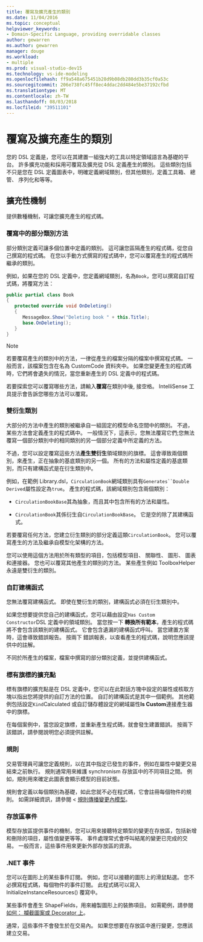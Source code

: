 ```yaml
---
title: 覆寫及擴充產生的類別
ms.date: 11/04/2016
ms.topic: conceptual
helpviewer_keywords:
- Domain-Specific Language, providing overridable classes
author: gewarren
ms.author: gewarren
manager: douge
ms.workload:
- multiple
ms.prod: visual-studio-dev15
ms.technology: vs-ide-modeling
ms.openlocfilehash: ff9a548a675451b28d9b08db280dd3b35cf0a53c
ms.sourcegitcommit: 206e738fc45ff8ec4ddac2dd484e5be37192cfbd
ms.translationtype: MT
ms.contentlocale: zh-TW
ms.lasthandoff: 08/03/2018
ms.locfileid: "39511101"
---
```

# <a name="override-and-extend-the-generated-classes"></a>覆寫及擴充產生的類別

您的 DSL 定義是，您可以在其建置一組強大的工具以特定領域語言為基礎的平台。 許多擴充功能和採用可覆寫及擴充從 DSL 定義產生的類別。 這些類別包括不只是您在 DSL 定義圖表中，明確定義網域類別，但其他類別，定義工具箱、 總管、 序列化和等等。

## <a name="extensibility-mechanisms"></a>擴充性機制

提供數種機制，可讓您擴充產生的程式碼。

### <a name="override-methods-in-a-partial-class"></a>覆寫中的部分類別方法

部分類別定義可讓多個位置中定義的類別。 這可讓您區隔產生的程式碼，從您自己撰寫的程式碼。 在您以手動方式撰寫的程式碼中，您可以覆寫產生的程式碼所繼承的類別。

例如，如果在您的 DSL 定義中，您定義網域類別，名為`Book`，您可以撰寫自訂程式碼，將覆寫方法：

```csharp
public partial class Book
{
   protected override void OnDeleting()
   {
      MessageBox.Show("Deleting book " + this.Title);
      base.OnDeleting();
   }
}
```

> [!NOTE]
> 若要覆寫產生的類別中的方法，一律從產生的檔案分隔的檔案中撰寫程式碼。 一般而言，該檔案包含在名為 CustomCode 資料夾中。 如果您變更產生的程式碼時，它們將會遺失的情況，當您重新產生的 DSL 定義中的程式碼。

若要探索您可以覆寫哪些方法，請輸入**覆寫**在類別中後, 接空格。 IntelliSense 工具提示會告訴您哪些方法可以覆寫。

### <a name="double-derived-classes"></a>雙衍生類別

大部分的方法中產生的類別被繼承自一組固定的模型命名空間中的類別。 不過，某些方法會定義產生的程式碼中。 一般情況下，這表示，您無法覆寫它們;您無法覆寫一個部分類別中的相同類別的另一個部分定義中所定義的方法。

不過，您可以設定覆寫這些方法**產生雙衍生**領域類別的旗標。 這會導致兩個類別，來產生，正在抽象的基底類別的另一個。 所有的方法和屬性定義的基底類別，而只有建構函式是在衍生類別中。

例如，在範例 Library.dsl，`CirculationBook`網域類別具有`Generates``Double Derived`屬性設定為`true`。 產生的程式碼，該網域類別包含兩個類別：

-   `CirculationBookBase`其為抽象，而且其中包含所有的方法和屬性。

-   `CirculationBook`其係衍生自`CirculationBookBase`。 它是空的除了其建構函式。

若要覆寫任何方法，您建立衍生類別的部分定義這類`CirculationBook`。 您可以覆寫產生的方法及繼承自模型化架構的方法。

您可以使用這個方法用於所有類型的項目，包括模型項目、 關聯性、 圖形、 圖表和連接器。 您也可以覆寫其他產生的類別的方法。 某些產生例如 ToolboxHelper 永遠是雙衍生的類別。

### <a name="custom-constructors"></a>自訂建構函式

您無法覆寫建構函式。 即使在雙衍生的類別，建構函式必須在衍生類別中。

如果您想要提供您自己的建構函式，您可以藉由設定`Has Custom Constructor`DSL 定義中的領域類別。 當您按一下 **轉換所有範本**，產生的程式碼將不會包含該類別的建構函式。 它會包含遺漏的建構函式呼叫。 當您建置方案時，這會導致錯誤報告。 按兩下 錯誤報表，以查看產生的程式碼，說明您應該提供中的註解。

不同於所產生的檔案，檔案中撰寫的部分類別定義，並提供建構函式。

### <a name="flagged-extension-points"></a>標有旗標的擴充點

標有旗標的擴充點是在 DSL 定義中，您可以在此對話方塊中設定的屬性或核取方塊以指出您將提供的自訂方法的位置。 自訂的建構函式是其中一個範例。 其他範例包括設定`Kind`Calculated 或自訂儲存體設定的網域屬性**Is Custom**連接產生器中的旗標。

在每個案例中，當您設定旗標，並重新產生程式碼，就會發生建置錯誤。 按兩下該錯誤，請參閱說明您必須提供註解。

### <a name="rules"></a>規則

交易管理員可讓您定義規則，以在其中指定已發生的事件，例如在屬性中變更交易結束之前執行。 規則通常用來維護 synchronism 存放區中的不同項目之間。 例如，規則用來確定此圖表會顯示模型的目前狀態。

規則會定義以每個類別為基礎，如此您就不必在程式碼，它會註冊每個物件的規則。 如需詳細資訊，請參閱 <<c0> [ 規則傳播變更內模型](../modeling/rules-propagate-changes-within-the-model.md)。

### <a name="store-events"></a>存放區事件

模型存放區提供事件的機制，您可以用來接聽特定類型的變更在存放區，包括新增和刪除的項目，屬性值變更等等。 事件處理常式會呼叫結尾的變更已完成的交易。 一般而言，這些事件用來更新外部存放區的資源。

### <a name="net-events"></a>.NET 事件

您可以在圖形上的某些事件訂閱。 例如，您可以接聽的圖形上的滑鼠點選。 您不必撰寫程式碼，每個物件的事件訂閱。 此程式碼可以寫入 InitializeInstanceResources() 覆寫中。

某些事件會產生 ShapeFields，用來繪製圖形上的裝飾項目。 如需範例，請參閱[如何： 攔截圖案或 Decorator 上](../modeling/how-to-intercept-a-click-on-a-shape-or-decorator.md)。

通常，這些事件不會發生於在交易內。 如果您想要在存放區中進行變更，您應該建立交易。
